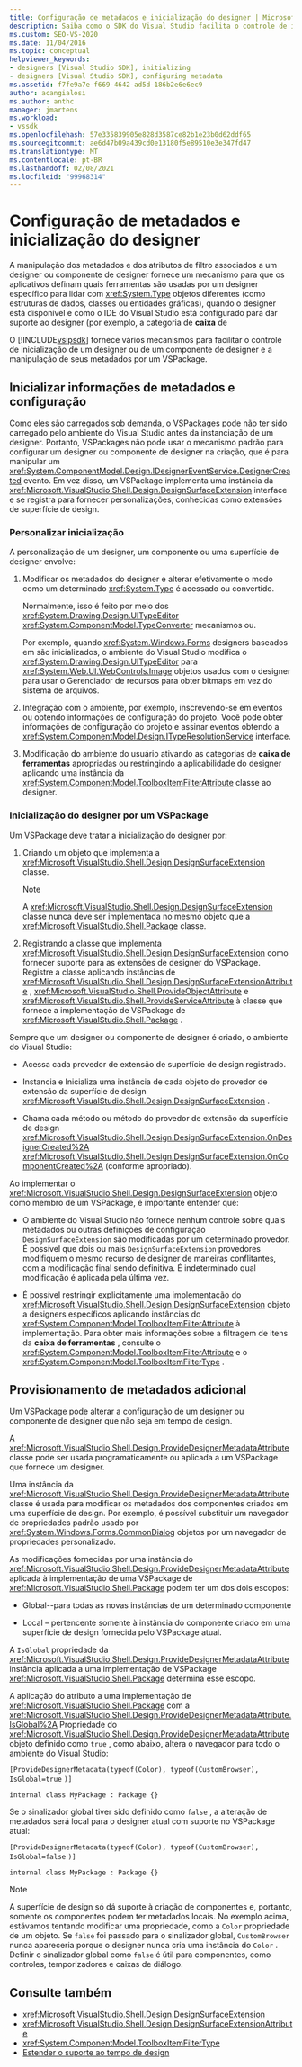 ```yaml
---
title: Configuração de metadados e inicialização do designer | Microsoft Docs
description: Saiba como o SDK do Visual Studio facilita o controle de inicialização de um designer ou de um componente de designer e seus metadados por um VSPackage.
ms.custom: SEO-VS-2020
ms.date: 11/04/2016
ms.topic: conceptual
helpviewer_keywords:
- designers [Visual Studio SDK], initializing
- designers [Visual Studio SDK], configuring metadata
ms.assetid: f7fe9a7e-f669-4642-ad5d-186b2e6e6ec9
author: acangialosi
ms.author: anthc
manager: jmartens
ms.workload:
- vssdk
ms.openlocfilehash: 57e335839905e828d3587ce82b1e23b0d62ddf65
ms.sourcegitcommit: ae6d47b09a439cd0e13180f5e89510e3e347fd47
ms.translationtype: MT
ms.contentlocale: pt-BR
ms.lasthandoff: 02/08/2021
ms.locfileid: "99968314"
---
```

# <a name="designer-initialization-and-metadata-configuration"></a>Configuração de metadados e inicialização do designer

A manipulação dos metadados e dos atributos de filtro associados a um designer ou componente de designer fornece um mecanismo para que os aplicativos definam quais ferramentas são usadas por um designer específico para lidar com <xref:System.Type> objetos diferentes (como estruturas de dados, classes ou entidades gráficas), quando o designer está disponível e como o IDE do Visual Studio está configurado para dar suporte ao designer (por exemplo, a categoria de **caixa** de

O [!INCLUDE[vsipsdk](../extensibility/includes/vsipsdk_md.md)] fornece vários mecanismos para facilitar o controle de inicialização de um designer ou de um componente de designer e a manipulação de seus metadados por um VSPackage.

## <a name="initialize-metadata-and-configuration-information"></a>Inicializar informações de metadados e configuração
 Como eles são carregados sob demanda, o VSPackages pode não ter sido carregado pelo ambiente do Visual Studio antes da instanciação de um designer. Portanto, VSPackages não pode usar o mecanismo padrão para configurar um designer ou componente de designer na criação, que é para manipular um <xref:System.ComponentModel.Design.IDesignerEventService.DesignerCreated> evento. Em vez disso, um VSPackage implementa uma instância da <xref:Microsoft.VisualStudio.Shell.Design.DesignSurfaceExtension> interface e se registra para fornecer personalizações, conhecidas como extensões de superfície de design.

### <a name="customize-initialization"></a>Personalizar inicialização

A personalização de um designer, um componente ou uma superfície de designer envolve:

1. Modificar os metadados do designer e alterar efetivamente o modo como um determinado <xref:System.Type> é acessado ou convertido.

    Normalmente, isso é feito por meio dos <xref:System.Drawing.Design.UITypeEditor> <xref:System.ComponentModel.TypeConverter> mecanismos ou.

    Por exemplo, quando <xref:System.Windows.Forms> designers baseados em são inicializados, o ambiente do Visual Studio modifica o <xref:System.Drawing.Design.UITypeEditor> para <xref:System.Web.UI.WebControls.Image> objetos usados com o designer para usar o Gerenciador de recursos para obter bitmaps em vez do sistema de arquivos.

2. Integração com o ambiente, por exemplo, inscrevendo-se em eventos ou obtendo informações de configuração do projeto. Você pode obter informações de configuração do projeto e assinar eventos obtendo a <xref:System.ComponentModel.Design.ITypeResolutionService> interface.

3. Modificação do ambiente do usuário ativando as categorias de **caixa de ferramentas** apropriadas ou restringindo a aplicabilidade do designer aplicando uma instância da <xref:System.ComponentModel.ToolboxItemFilterAttribute> classe ao designer.

### <a name="designer-initialization-by-a-vspackage"></a>Inicialização do designer por um VSPackage

Um VSPackage deve tratar a inicialização do designer por:

1. Criando um objeto que implementa a <xref:Microsoft.VisualStudio.Shell.Design.DesignSurfaceExtension> classe.

   > [!NOTE]
   > A <xref:Microsoft.VisualStudio.Shell.Design.DesignSurfaceExtension> classe nunca deve ser implementada no mesmo objeto que a <xref:Microsoft.VisualStudio.Shell.Package> classe.

2. Registrando a classe que implementa <xref:Microsoft.VisualStudio.Shell.Design.DesignSurfaceExtension> como fornecer suporte para as extensões de designer do VSPackage. Registre a classe aplicando instâncias de  <xref:Microsoft.VisualStudio.Shell.Design.DesignSurfaceExtensionAttribute> , <xref:Microsoft.VisualStudio.Shell.ProvideObjectAttribute> e <xref:Microsoft.VisualStudio.Shell.ProvideServiceAttribute> à classe que fornece a implementação de VSPackage de <xref:Microsoft.VisualStudio.Shell.Package> .

Sempre que um designer ou componente de designer é criado, o ambiente do Visual Studio:

- Acessa cada provedor de extensão de superfície de design registrado.

- Instancia e Inicializa uma instância de cada objeto do provedor de extensão da superfície de design <xref:Microsoft.VisualStudio.Shell.Design.DesignSurfaceExtension> .

- Chama cada método ou método do provedor de extensão da superfície de design <xref:Microsoft.VisualStudio.Shell.Design.DesignSurfaceExtension.OnDesignerCreated%2A> <xref:Microsoft.VisualStudio.Shell.Design.DesignSurfaceExtension.OnComponentCreated%2A> (conforme apropriado).

Ao implementar o <xref:Microsoft.VisualStudio.Shell.Design.DesignSurfaceExtension> objeto como membro de um VSPackage, é importante entender que:

- O ambiente do Visual Studio não fornece nenhum controle sobre quais metadados ou outras definições de configuração `DesignSurfaceExtension` são modificadas por um determinado provedor. É possível que dois ou mais `DesignSurfaceExtension` provedores modifiquem o mesmo recurso de designer de maneiras conflitantes, com a modificação final sendo definitiva. É indeterminado qual modificação é aplicada pela última vez.

- É possível restringir explicitamente uma implementação do <xref:Microsoft.VisualStudio.Shell.Design.DesignSurfaceExtension> objeto a designers específicos aplicando instâncias do <xref:System.ComponentModel.ToolboxItemFilterAttribute> à implementação. Para obter mais informações sobre a filtragem de itens da **caixa de ferramentas** , consulte o <xref:System.ComponentModel.ToolboxItemFilterAttribute> e o <xref:System.ComponentModel.ToolboxItemFilterType> .

## <a name="additional-metadata-provisioning"></a>Provisionamento de metadados adicional

Um VSPackage pode alterar a configuração de um designer ou componente de designer que não seja em tempo de design.

A <xref:Microsoft.VisualStudio.Shell.Design.ProvideDesignerMetadataAttribute> classe pode ser usada programaticamente ou aplicada a um VSPackage que fornece um designer.

Uma instância da <xref:Microsoft.VisualStudio.Shell.Design.ProvideDesignerMetadataAttribute> classe é usada para modificar os metadados dos componentes criados em uma superfície de design. Por exemplo, é possível substituir um navegador de propriedades padrão usado por <xref:System.Windows.Forms.CommonDialog> objetos por um navegador de propriedades personalizado.

As modificações fornecidas por uma instância do <xref:Microsoft.VisualStudio.Shell.Design.ProvideDesignerMetadataAttribute> aplicada à implementação de uma VSPackage de <xref:Microsoft.VisualStudio.Shell.Package> podem ter um dos dois escopos:

- Global--para todas as novas instâncias de um determinado componente

- Local – pertencente somente à instância do componente criado em uma superfície de design fornecida pelo VSPackage atual.

A `IsGlobal` propriedade da <xref:Microsoft.VisualStudio.Shell.Design.ProvideDesignerMetadataAttribute> instância aplicada a uma implementação de VSPackage <xref:Microsoft.VisualStudio.Shell.Package> determina esse escopo.

A aplicação do atributo a uma implementação de <xref:Microsoft.VisualStudio.Shell.Package> com a <xref:Microsoft.VisualStudio.Shell.Design.ProvideDesignerMetadataAttribute.IsGlobal%2A> Propriedade do <xref:Microsoft.VisualStudio.Shell.Design.ProvideDesignerMetadataAttribute> objeto definido como `true` , como abaixo, altera o navegador para todo o ambiente do Visual Studio:

`[ProvideDesignerMetadata(typeof(Color), typeof(CustomBrowser),`   `IsGlobal=true`  `)]`

`internal class MyPackage : Package {}`

Se o sinalizador global tiver sido definido como `false` , a alteração de metadados será local para o designer atual com suporte no VSPackage atual:

`[ProvideDesignerMetadata(typeof(Color), typeof(CustomBrowser),`   `IsGlobal=false`  `)]`

`internal class MyPackage : Package {}`

> [!NOTE]
> A superfície de design só dá suporte à criação de componentes e, portanto, somente os componentes podem ter metadados locais. No exemplo acima, estávamos tentando modificar uma propriedade, como a `Color` propriedade de um objeto. Se `false` foi passado para o sinalizador global, `CustomBrowser` nunca apareceria porque o designer nunca cria uma instância do `Color` . Definir o sinalizador global como `false` é útil para componentes, como controles, temporizadores e caixas de diálogo.

## <a name="see-also"></a>Consulte também

- <xref:Microsoft.VisualStudio.Shell.Design.DesignSurfaceExtension>
- <xref:Microsoft.VisualStudio.Shell.Design.DesignSurfaceExtensionAttribute>
- <xref:System.ComponentModel.ToolboxItemFilterType>
- [Estender o suporte ao tempo de design](/previous-versions/37899azc(v=vs.140))